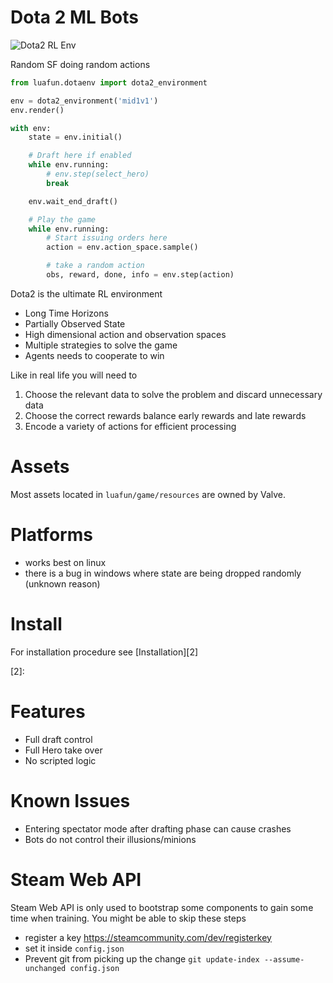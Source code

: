 Dota 2 ML Bots
==============

![Dota2 RL Env](docs/_static_/sfmid.gif)

Random SF doing random actions

```python
from luafun.dotaenv import dota2_environment

env = dota2_environment('mid1v1')
env.render()

with env:
    state = env.initial()

    # Draft here if enabled
    while env.running:
        # env.step(select_hero)
        break

    env.wait_end_draft()

    # Play the game
    while env.running:
        # Start issuing orders here
        action = env.action_space.sample()

        # take a random action
        obs, reward, done, info = env.step(action)
```


Dota2 is the ultimate RL environment

* Long Time Horizons
* Partially Observed State
* High dimensional action and observation spaces
* Multiple strategies to solve the game
* Agents needs to cooperate to win

Like in real life you will need to
1. Choose the relevant data to solve the problem and discard unnecessary data
2. Choose the correct rewards balance early rewards and late rewards
3. Encode a variety of actions for efficient processing

# Assets

Most assets located in `luafun/game/resources` are owned by Valve.

# Platforms

* works best on linux
* there is a bug in windows where state are being dropped randomly (unknown reason)

# Install

For installation procedure see [Installation][2]

[2]:

# Features

* Full draft control
* Full Hero take over
* No scripted logic

# Known Issues

* Entering spectator mode after drafting phase can cause crashes
* Bots do not control their illusions/minions

# Steam Web API

Steam Web API is only used to bootstrap some components to gain some time when training.
You might be able to skip these steps

* register a key https://steamcommunity.com/dev/registerkey
* set it inside `config.json`
* Prevent git from picking up the change
    `git update-index --assume-unchanged config.json`

